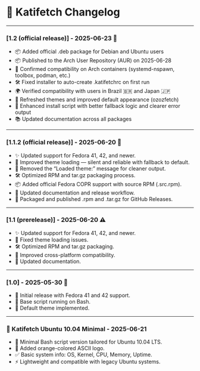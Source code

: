 # 📜 Katifetch Changelog

---

### [1.2 (official release)] - 2025-06-23 🎉  
- 📦 Added official .deb package for Debian and Ubuntu users
- 📦 Published to the Arch User Repository (AUR) on 2025-06-28
-  🐧 Confirmed compatibility on Arch containers (systemd-nspawn, toolbox, podman, etc.)
-  🛠 Fixed installer to auto-create .katifetchrc on first run
-  🌍 Verified compatibility with users in Brazil 🇧🇷 and Japan 🇯🇵
-  🎨 Refreshed themes and improved default appearance (ozozfetch)
-  🔧 Enhanced install script with better fallback logic and clearer error output
-  📚 Updated documentation across all packages



---

### [1.1.2 (official release)] - 2025-06-20 🚀  
- ✨ Updated support for Fedora 41, 42, and newer.  
- 🐛 Improved theme loading — silent and reliable with fallback to default.  
- 🐛 Removed the “Loaded theme:” message for cleaner output.  
- 🛠 Optimized RPM and tar.gz packaging process.  
- 📦 Added official Fedora COPR support with source RPM (.src.rpm).  
- 📝 Updated documentation and release workflow.  
- 🎉 Packaged and published .rpm and .tar.gz for GitHub Releases.

---

### [1.1 (prerelease)] - 2025-06-20 ⚠️  
- ✨ Updated support for Fedora 41, 42, and newer.  
- 🐛 Fixed theme loading issues.  
- 🛠 Optimized RPM and tar.gz packaging.  
- 🐧 Improved cross-platform compatibility.  
- 📝 Updated documentation.

---

### [1.0] - 2025-05-30 🎉  
- 🚀 Initial release with Fedora 41 and 42 support.  
- 🐚 Base script running on Bash.  
- 🎨 Default theme implemented.

---

### 🧡 Katifetch Ubuntu 10.04 Minimal - 2025-06-21  
- 🐚 Minimal Bash script version tailored for Ubuntu 10.04 LTS.  
- 🎨 Added orange-colored ASCII logo.  
- ✅ Basic system info: OS, Kernel, CPU, Memory, Uptime.  
- ⚡ Lightweight and compatible with legacy Ubuntu systems.
